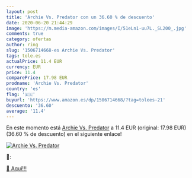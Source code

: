 ```yaml
---
layout: post
title: 'Archie Vs. Predator con un 36.60 % de descuento'
date: 2020-06-20 21:44:29
image: 'https://m.media-amazon.com/images/I/51eLn1-uu7L._SL200_.jpg'
comments: true
category: ofertas
author: ring
slug: '1506714668-es Archie Vs. Predator'
tags: tole.es
actualPrice: 11.4 EUR
currency: EUR
price: 11.4
comparePrice: 17.98 EUR
prodname: 'Archie Vs. Predator'
country: 'es'
flag: '🇪🇸'
buyurl: 'https://www.amazon.es/dp/1506714668/?tag=tolees-21'
descuento: '36.60'
average: '11.4'
---
```


En este momento está [Archie Vs. Predator](https://www.amazon.es/dp/1506714668/?tag=tolees-21) a 11.4 EUR (original: 17.98 EUR) (36.60 %  de descuento) en el siguiente enlace!

[![Archie Vs. Predator](https://m.media-amazon.com/images/I/51eLn1-uu7L._SL200_.jpg)](https://www.amazon.es/dp/1506714668/?tag=tolees-21)

🔎:


[🛒 Aquí!!!](https://www.amazon.es/dp/1506714668/?tag=tolees-21)
